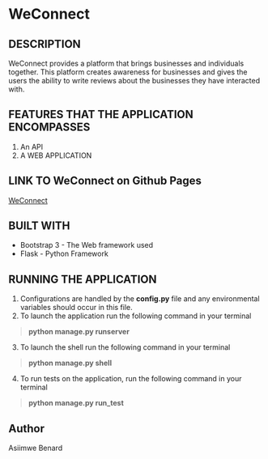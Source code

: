 # WeConnect
## DESCRIPTION
WeConnect provides a platform that brings businesses and individuals together. This platform 
creates awareness for businesses and gives the users the ability to write reviews about the 
businesses they have interacted with.

## FEATURES THAT THE APPLICATION ENCOMPASSES
1. An API
2. A WEB APPLICATION

## LINK TO WeConnect on Github Pages
[WeConnect](https://king-benx.github.io/)

## BUILT WITH
* Bootstrap 3 - The Web framework used
* Flask - Python Framework
## RUNNING THE APPLICATION
1. Configurations are handled by the **config.py** file and any environmental variables should occur in this file.
2. To launch the application run the following command in your terminal
> **python manage.py runserver**
3. To launch the shell run the following command in your terminal
> **python manage.py shell**
4. To run tests on the application, run the following command in your terminal
> **python manage.py run_test**
## Author
Asiimwe Benard